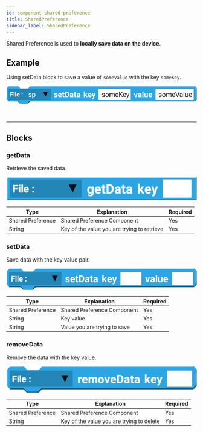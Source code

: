 ```yaml
---
id: component-shared-preference
title: SharedPreference
sidebar_label: SharedPreference
---
```


Shared Preference is used to **locally save data on the device**.

## Example

Using setData block to save a value of `someValue` with the key `someKey`.

![example](assets/sharedpreference/example.png)

<br/>

--------------------

## Blocks

### getData

Retrieve the saved data.

![get data](assets/sharedpreference/get-data.png)

| Type              | Explanation                                 | Required |
| ----------------- | ------------------------------------------- | -------- |
| Shared Preference | Shared Preference Component                 | Yes      |
| String            | Key of the value you are trying to retrieve | Yes      |

### setData

Save data with the key value pair.

![set data](assets/sharedpreference/set-data.png)

| Type              | Explanation                  | Required |
| ----------------- | ---------------------------- | -------- |
| Shared Preference | Shared Preference Component  | Yes      |
| String            | Key value                    | Yes      |
| String            | Value you are trying to save | Yes      |

### removeData

Remove the data with the key value.

![remove data](assets/sharedpreference/remove-data.png)

| Type              | Explanation                               | Required |
| ----------------- | ----------------------------------------- | -------- |
| Shared Preference | Shared Preference Component               | Yes      |
| String            | Key of the value you are trying to delete | Yes      |

